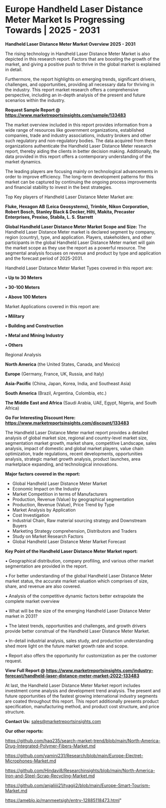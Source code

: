 # Europe Handheld Laser Distance Meter Market Is Progressing Towards | 2025 - 2031

<Strong> Handheld Laser Distance Meter Market Overview 2025 - 2031</strong>

The rising technology in Handheld Laser Distance Meter Market is also depicted in this research report. Factors that are boosting the growth of the market, and giving a positive push to thrive in the global market is explained in detail.

Furthermore, the report highlights on emerging trends, significant drivers, challenges, and opportunities, providing all necessary data for thriving in the industry. This report market research offers a comprehensive perspective, including an in-depth analysis of the present and future scenarios within the industry.

<strong>Request Sample Report @ <a href=https://www.marketreportsinsights.com/sample/133483>https://www.marketreportsinsights.com/sample/133483</a></strong>

The market overview included in this report provides information from a wide range of resources like government organizations, established companies, trade and industry associations, industry brokers and other such regulatory and non-regulatory bodies. The data acquired from these organizations authenticate the Handheld Laser Distance Meter research report, thereby aiding the clients in better decision making. Additionally, the data provided in this report offers a contemporary understanding of the market dynamics.

The leading players are focusing mainly on technological advancements in order to improve efficiency. The long-term development patterns for this market can be captured by continuing the ongoing process improvements and financial stability to invest in the best strategies.

Top Key players of Handheld Laser Distance Meter Market are:

<strong>Fluke, Hexagon AB (Leica Geosystems), Trimble, Nikon Corporation, Robert Bosch, Stanley Black & Decker, Hilti, Makita, Precaster Enterprises, Prexiso, Stabila, L. S. Starrett</strong>

<strong><b>Global Handheld Laser Distance Meter Market Scope and Size:</b></strong>
The Handheld Laser Distance Meter market is declared segment by company, region (country), type, and application. Players, stakeholders, and other participants in the global Handheld Laser Distance Meter market will gain the market scope as they use the report as a powerful resource. The segmental analysis focuses on revenue and product by type and application and the forecast period of 2025-2031.

Handheld Laser Distance Meter Market Types covered in this report are:

<strong>• Up to 30 Meters

• 30-100 Meters

• Above 100 Meters</strong>

Market Applications covered in this report are:

<strong>• Military

• Building and Construction

• Metal and Mining Industry

• Others</strong> 

Regional Analysis

<strong>North America</strong> (the United States, Canada, and Mexico)

<strong>Europe</strong> (Germany, France, UK, Russia, and Italy)

<strong>Asia-Pacific</strong> (China, Japan, Korea, India, and Southeast Asia)

<strong>South America</strong> (Brazil, Argentina, Colombia, etc.)

<strong>The Middle East and Africa</strong> (Saudi Arabia, UAE, Egypt, Nigeria, and South Africa)

<strong>Go For Interesting Discount Here: <a href=https://www.marketreportsinsights.com/discount/133483>https://www.marketreportsinsights.com/discount/133483</a></strong>

The Handheld Laser Distance Meter market report provides a detailed analysis of global market size, regional and country-level market size, segmentation market growth, market share, competitive Landscape, sales analysis, impact of domestic and global market players, value chain optimization, trade regulations, recent developments, opportunities analysis, strategic market growth analysis, product launches, area marketplace expanding, and technological innovations.

<strong><b>Major factors covered in the report:</b></strong>
<ul>
  <li>Global Handheld Laser Distance Meter Market </li>
  <li>Economic Impact on the Industry</li>
  <li>Market Competition in terms of Manufacturers</li>
  <li>Production, Revenue (Value) by geographical segmentation</li>
  <li>Production, Revenue (Value), Price Trend by Type</li>
  <li>Market Analysis by Application</li>
  <li>Cost Investigation</li>
  <li>Industrial Chain, Raw material sourcing strategy and Downstream Buyers</li>
  <li>Marketing Strategy comprehension, Distributors and Traders</li>
  <li>Study on Market Research Factors</li>
  <li>Global Handheld Laser Distance Meter Market Forecast</li>
</ul>

<strong><b>Key Point of the Handheld Laser Distance Meter Market report:</b></strong>

• Geographical distribution, company profiling, and various other market segmentation are provided in the report.

• For better understanding of the global Handheld Laser Distance Meter market status, the accurate market valuation which comprises of size, share, and revenue are also covered.

• Analysis of the competitive dynamic factors better extrapolate the complete market overview

• What will be the size of the emerging Handheld Laser Distance Meter market in 2031?

• The latest trends, opportunities and challenges, and growth drivers provide better construal of the Handheld Laser Distance Meter Market.

• In-detail industrial analysis, sales study, and production understanding shed more light on the future market growth rate and scope.

• Report also offers the opportunity for customization as per the customer request.

<strong><b>View Full Report @ <a href=https://www.marketreportsinsights.com/industry-forecast/handheld-laser-distance-meter-market-2022-133483>https://www.marketreportsinsights.com/industry-forecast/handheld-laser-distance-meter-market-2022-133483</a></b></strong>


At last, the Handheld Laser Distance Meter Market report includes investment come analysis and development trend analysis. The present and future opportunities of the fastest growing international industry segments are coated throughout this report. This report additionally presents product specification, manufacturing method, and product cost structure, and price structure.

<strong>Contact Us:</strong>
sales@marketreportsinsights.com

<strong>Our other reports:</strong>

<a href=https://github.com/haq235/search-market-trend/blob/main/North-America-Drug-Integrated-Polymer-Fibers-Market.md>https://github.com/haq235/search-market-trend/blob/main/North-America-Drug-Integrated-Polymer-Fibers-Market.md</a>

<a href=https://github.com/yamini231/Research/blob/main/Europe-Electret-Microphones-Market.md>https://github.com/yamini231/Research/blob/main/Europe-Electret-Microphones-Market.md</a>

<a href=https://github.com/Hindavi8/Researchinsights/blob/main/North-America-Iron-and-Steel-Scrap-Recycling-Market.md>https://github.com/Hindavi8/Researchinsights/blob/main/North-America-Iron-and-Steel-Scrap-Recycling-Market.md</a>

<a href=https://github.com/anjaliiii21/tyagii2/blob/main/Europe-Smart-Tourism-Market.md>https://github.com/anjaliiii21/tyagii2/blob/main/Europe-Smart-Tourism-Market.md</a>

<a href=https://ameblo.jp/manmeetsigh/entry-12885118473.html>https://ameblo.jp/manmeetsigh/entry-12885118473.html</a>"
